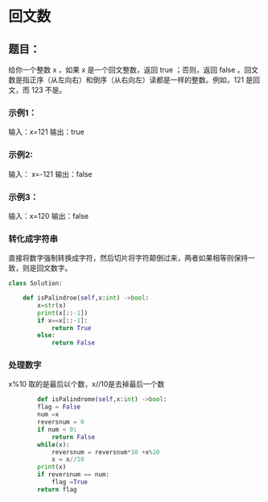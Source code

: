# 回文数
## 题目：
给你一个整数 x ，如果 x 是一个回文整数，返回 true ；否则，返回 false 。回文数是指正序（从左向右）和倒序（从右向左）读都是一样的整数。例如，121 是回文，而 123 不是。

### 示例1：
输入：x=121
输出：true
### 示例2:
输入： x=-121
输出：false
### 示例3：
输入：x=120
输出：false

### 转化成字符串
直接将数字强制转换成字符，然后切片将字符颠倒过来，两者如果相等则保持一致，则是回文数字。
```python
class Solution:

    def isPalindroe(self,x:int) ->bool:
        x=str(x)
        print(x[::-1])
        if x==x[::-1]:
            return True
        else:
            return False
```

### 处理数字
x%10 取的是最后以个数，x//10是去掉最后一个数
```python
        def isPalindrome(self,x:int) ->bool:
        flag = False
        num =x
        reversnum = 0
        if num < 0:
            return False
        while(x):
            reversnum = reversnum*10 +x%10
            x = x//10
        print(x)
        if reversnum == num:
            flag =True
        return flag
```
